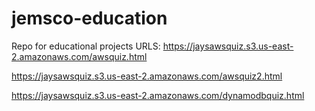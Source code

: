 # jemsco-education
Repo for educational projects
URLS:
https://jaysawsquiz.s3.us-east-2.amazonaws.com/awsquiz.html

https://jaysawsquiz.s3.us-east-2.amazonaws.com/awsquiz2.html

https://jaysawsquiz.s3.us-east-2.amazonaws.com/dynamodbquiz.html
